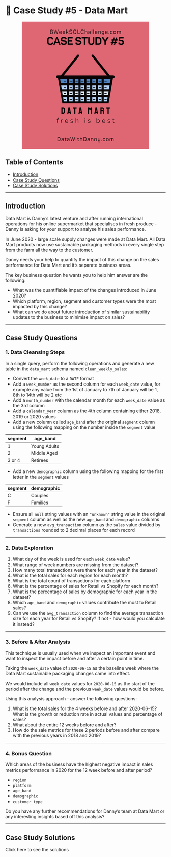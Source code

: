 # 🛒 Case Study #5 - Data Mart
<p align="center">
<img src="https://github.com/princemayah/8-Week-SQL-Challenge/blob/main/Images/Data%20Mart.png" align="center" width="400">

## Table of Contents

- [Introduction](#introduction)
- [Case Study Questions](#case-study-questions)
- [Case Study Solutions](#case-study-solutions)

---

## Introduction

Data Mart is Danny’s latest venture and after running international operations for his online supermarket that specialises in fresh produce - Danny is asking for your support to analyse his sales performance.

In June 2020 - large scale supply changes were made at Data Mart. All Data Mart products now use sustainable packaging methods in every single step from the farm all the way to the customer.

Danny needs your help to quantify the impact of this change on the sales performance for Data Mart and it’s separate business areas.

The key business question he wants you to help him answer are the following:

- What was the quantifiable impact of the changes introduced in June 2020?
- Which platform, region, segment and customer types were the most impacted by this change?
- What can we do about future introduction of similar sustainability updates to the business to minimise impact on sales?

---

## Case Study Questions

### 1. Data Cleansing Steps
  
In a single query, perform the following operations and generate a new table in the ```data_mart``` schema named ```clean_weekly_sales```:
  * Convert the ```week_date``` to a ```DATE``` format
  * Add a ```week_number``` as the second column for each ```week_date``` value, for example any value from the 1st of January to 7th of January will be 1, 8th to 14th will be 2 etc
  * Add a ```month_number``` with the calendar month for each ```week_date``` value as the 3rd column
  * Add a ```calendar_year``` column as the 4th column containing either 2018, 2019 or 2020 values
  * Add a new column called ```age_band``` after the original ```segment``` column using the following mapping on the number inside the ```segment``` value

| segment | age_band     |
|--------|--------------|
| 1      | Young Adults |
| 2      | Middle Aged  |
| 3 or 4 | Retirees     |
  
  * Add a new ```demographic``` column using the following mapping for the first letter in the ```segment``` values
  
| segment | demographic |
|---------|-------------|
| C       | Couples     |
| F       | Families    |
  
  * Ensure all ```null``` string values with an ```"unknown"``` string value in the original ```segment``` column as well as the new ```age_band``` and ```demographic``` columns
  * Generate a new ```avg_transaction``` column as the ```sales``` value divided by ```transactions``` rounded to 2 decimal places for each record

---
### 2. Data Exploration
  
1. What day of the week is used for each ```week_date``` value?
2. What range of week numbers are missing from the dataset?
3. How many total transactions were there for each year in the dataset?
4. What is the total sales for each region for each month?
5. What is the total count of transactions for each platform
6. What is the percentage of sales for Retail vs Shopify for each month?
7. What is the percentage of sales by demographic for each year in the dataset?
8. Which ```age_band``` and ```demographic``` values contribute the most to Retail sales?
9. Can we use the ```avg_transaction``` column to find the average transaction size for each year for Retail vs Shopify? If not - how would you calculate it instead?

---
### 3. Before & After Analysis
  
This technique is usually used when we inspect an important event and want to inspect the impact before and after a certain point in time.

Taking the ```week_date``` value of ```2020-06-15``` as the baseline week where the Data Mart sustainable packaging changes came into effect.

We would include all ```week_date``` values for ```2020-06-15``` as the start of the period after the change and the previous ```week_date``` values would be before.

Using this analysis approach - answer the following questions:

1. What is the total sales for the 4 weeks before and after 2020-06-15? What is the growth or reduction rate in actual values and percentage of sales?
2. What about the entire 12 weeks before and after?
3. How do the sale metrics for these 2 periods before and after compare with the previous years in 2018 and 2019?

---
### 4. Bonus Question
  
Which areas of the business have the highest negative impact in sales metrics performance in 2020 for the 12 week before and after period?
  - ```region```
  - ```platform```
  - ```age_band```
  - ```demographic```
  - ```customer_type```

Do you have any further recommendations for Danny’s team at Data Mart or any interesting insights based off this analysis?

  
---

## Case Study Solutions

Click here to see the solutions

